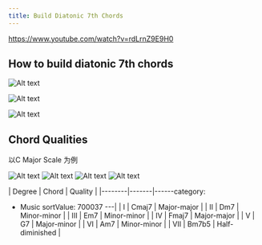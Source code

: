 ```yaml
---
title: Build Diatonic 7th Chords
---
```


https://www.youtube.com/watch?v=rdLrnZ9E9H0


## How to build diatonic 7th chords
![Alt text](image.png)


![Alt text](image-1.png)

![Alt text](image-2.png)

## Chord Qualities

以C Major Scale 为例

![Alt text](image-3.png)
![Alt text](image-4.png)
![Alt text](image-5.png)
![Alt text](image-6.png)

| Degree | Chord | Quality |
|--------|-------|------category:
 - Music
sortValue: 700037
---|
| I      | Cmaj7 | Major-major |
| II     | Dm7   | Minor-minor |
| III    | Em7   | Minor-minor |
| IV     | Fmaj7 | Major-major |
| V      | G7    | Major-minor |
| VI     | Am7   | Minor-minor |
| VII    | Bm7b5 | Half-diminished |
